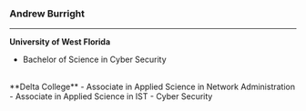 ### Andrew Burright
---
**University of West Florida**
  - Bachelor of Science in Cyber Security
<br />
**Delta College**
  - Associate in Applied Science in Network Administration
  - Associate in Applied Science in IST - Cyber Security
